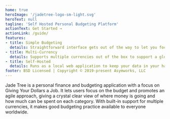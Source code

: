 ```yaml
---
home: true
heroImage: '/jadetree-logo-sm-light.svg'
heroText: null
tagline: 'Self Hosted Personal Budgeting Platform'
actionText: Get Started →
actionLink: /guide/
features:
- title: Simple Budgeting
  details: Straightforward interface gets out of the way to let you focus on giving your dollars a job.
- title: Multi-Currency
  details: Supports multiple currencies out of the box to support a global audience (UI support coming soon).
- title: Self-Hosted
  details: Runs as a local web application to keep your data in your hands and provide full configurability.
footer: BSD Licensed | Copyright © 2019-present Asymworks, LLC
---
```


Jade Tree is a personal finance and budgeting application with a focus on Giving Your Dollars a Job.  It lets users focus on the budget and promotes an agile approach, giving a crystal clear view of where money is going and how much can be spent on each category. With built-in support for multiple currencies, it makes good budgeting practice available to everyone worldwide.
